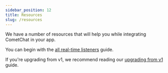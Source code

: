 ```yaml
---
sidebar_position: 12
title: Resources
slug: /resources
---
```


We have a number of resources that will help you while integrating CometChat in your app.

You can begin with the [all real-time listeners](./resources-all-real-time-listeners) guide.

If you're upgrading from v1, we recommend reading our [upgrading from v1](./resources-upgrading-from-v1) guide.